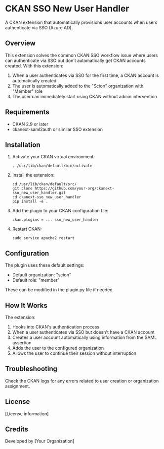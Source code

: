 # CKAN SSO New User Handler

A CKAN extension that automatically provisions user accounts when users authenticate via SSO (Azure AD).

## Overview

This extension solves the common CKAN SSO workflow issue where users can authenticate via SSO but don't automatically get CKAN accounts created. With this extension:

1. When a user authenticates via SSO for the first time, a CKAN account is automatically created
2. The user is automatically added to the "Scion" organization with "Member" role
3. The user can immediately start using CKAN without admin intervention

## Requirements

- CKAN 2.9 or later
- ckanext-saml2auth or similar SSO extension

## Installation

1. Activate your CKAN virtual environment:
   ```
   . /usr/lib/ckan/default/bin/activate
   ```

2. Install the extension:
   ```
   cd /usr/lib/ckan/default/src/
   git clone https://github.com/your-org/ckanext-sso_new_user_handler.git
   cd ckanext-sso_new_user_handler
   pip install -e .
   ```

3. Add the plugin to your CKAN configuration file:
   ```
   ckan.plugins = ... sso_new_user_handler
   ```

4. Restart CKAN:
   ```
   sudo service apache2 restart
   ```

## Configuration

The plugin uses these default settings:
- Default organization: "scion"
- Default role: "member"

These can be modified in the plugin.py file if needed.

## How It Works

The extension:
1. Hooks into CKAN's authentication process
2. When a user authenticates via SSO but doesn't have a CKAN account
3. Creates a user account automatically using information from the SAML assertion
4. Adds the user to the configured organization
5. Allows the user to continue their session without interruption

## Troubleshooting

Check the CKAN logs for any errors related to user creation or organization assignment.

## License

[License information]

## Credits

Developed by [Your Organization]
